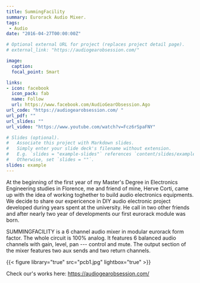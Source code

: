```yaml
---
title: SummingFacility
summary: Eurorack Audio Mixer.
tags:
 - Audio
date: "2016-04-27T00:00:00Z"

# Optional external URL for project (replaces project detail page). 
# external_link: "https://audiogearobsession.com/"

image:
  caption: 
  focal_point: Smart

links:
- icon: facebook
  icon_pack: fab
  name: Follow
  url: https://www.facebook.com/AudioGearObsession.Ago
url_code: "https://audiogearobsession.com/ "
url_pdf: ""
url_slides: ""
url_video: "https://www.youtube.com/watch?v=Fcz6rSpaFNY"

# Slides (optional).
#   Associate this project with Markdown slides.
#   Simply enter your slide deck's filename without extension.
#   E.g. `slides = "example-slides"` references `content/slides/example-slides.md`.
#   Otherwise, set `slides = ""`.
slides: example
---
```

At the beginning of the first year of my Master's Degree in Electronics Engineering studies in Florence, me and friend of mine, Herve Corti, came up with the idea of working toghether to build audio electronics equipments. 
We decide to share our expericence in DIY audio electronic project developed during years spent at the university. He call in two other friends and after nearly two year of developments our first eurorack module was born.

SUMMINGFACILITY is a 6 channel audio mixer in modular eurorack form factor. The whole circuit is 100% analog. It features 6 
balanced audio channels with gain, level, pan --- control and mute. The output section of the mixer features two aux sends and two return channels.

{{< figure library="true" src="pcb1.jpg" lightbox="true" >}}



Check our's works here:
https://audiogearobsession.com/ 


